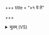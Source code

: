 +++
title = "०१ ये ते"

+++
<details><summary>मूलम् (VS)</summary>

ये ते॒ पन्था॑नोऽव दि॒वो येभि॒र्विश्व॒मैर॑यः। तेभिः॑ सुम्न॒या धे॑हि नो वसो ॥
</details>